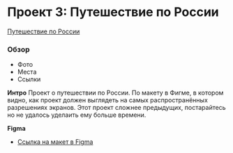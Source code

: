 # Проект 3: Путешествие по России

[Путешествие по России](https://serjsch.github.io/russian-travel/ "Сайт")

### Обзор
* Фото
* Места
* Ссылки

**Интро**
Проект о путешествии по России.
По макету в Фигме, в котором видно, как проект должен выглядеть на самых распространённых разрешениях экранов.
Этот проект сложнее предыдущих, постарайтесь но не удалось уделаить ему больше времени.

**Figma**
* [Ссылка на макет в Figma](https://www.figma.com/file/OyRWEjU6wBwRe1hapzQoLx/Sprint-3%3A-Russia-%2F-desktop-%2B-mobile?node-id=28503%3A0)